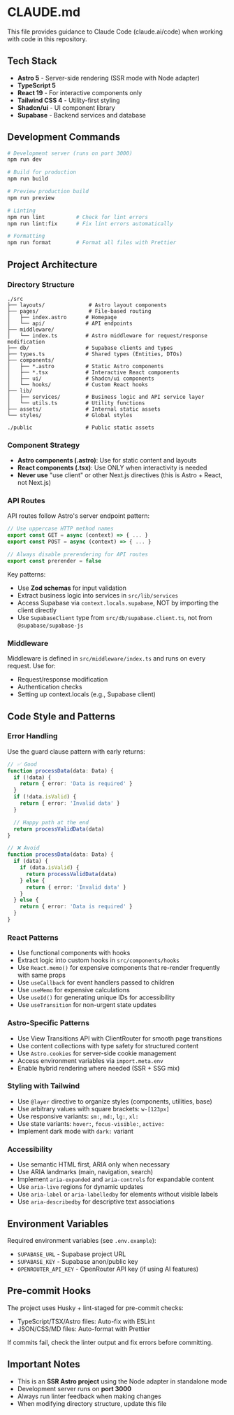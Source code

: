 # CLAUDE.md

This file provides guidance to Claude Code (claude.ai/code) when working with code in this repository.

## Tech Stack

- **Astro 5** - Server-side rendering (SSR mode with Node adapter)
- **TypeScript 5**
- **React 19** - For interactive components only
- **Tailwind CSS 4** - Utility-first styling
- **Shadcn/ui** - UI component library
- **Supabase** - Backend services and database

## Development Commands

```bash
# Development server (runs on port 3000)
npm run dev

# Build for production
npm run build

# Preview production build
npm run preview

# Linting
npm run lint          # Check for lint errors
npm run lint:fix      # Fix lint errors automatically

# Formatting
npm run format        # Format all files with Prettier
```

## Project Architecture

### Directory Structure

```
./src
├── layouts/              # Astro layout components
├── pages/                # File-based routing
│   ├── index.astro      # Homepage
│   └── api/             # API endpoints
├── middleware/
│   └── index.ts         # Astro middleware for request/response modification
├── db/                  # Supabase clients and types
├── types.ts             # Shared types (Entities, DTOs)
├── components/
│   ├── *.astro          # Static Astro components
│   ├── *.tsx            # Interactive React components
│   ├── ui/              # Shadcn/ui components
│   └── hooks/           # Custom React hooks
├── lib/
│   ├── services/        # Business logic and API service layer
│   └── utils.ts         # Utility functions
├── assets/              # Internal static assets
└── styles/              # Global styles

./public                 # Public static assets
```

### Component Strategy

- **Astro components (.astro)**: Use for static content and layouts
- **React components (.tsx)**: Use ONLY when interactivity is needed
- **Never use** "use client" or other Next.js directives (this is Astro + React, not Next.js)

### API Routes

API routes follow Astro's server endpoint pattern:

```typescript
// Use uppercase HTTP method names
export const GET = async (context) => { ... }
export const POST = async (context) => { ... }

// Always disable prerendering for API routes
export const prerender = false
```

Key patterns:
- Use **Zod schemas** for input validation
- Extract business logic into services in `src/lib/services`
- Access Supabase via `context.locals.supabase`, NOT by importing the client directly
- Use `SupabaseClient` type from `src/db/supabase.client.ts`, not from `@supabase/supabase-js`

### Middleware

Middleware is defined in `src/middleware/index.ts` and runs on every request. Use for:
- Request/response modification
- Authentication checks
- Setting up context.locals (e.g., Supabase client)

## Code Style and Patterns

### Error Handling

Use the guard clause pattern with early returns:

```typescript
// ✅ Good
function processData(data: Data) {
  if (!data) {
    return { error: 'Data is required' }
  }
  if (!data.isValid) {
    return { error: 'Invalid data' }
  }

  // Happy path at the end
  return processValidData(data)
}

// ❌ Avoid
function processData(data: Data) {
  if (data) {
    if (data.isValid) {
      return processValidData(data)
    } else {
      return { error: 'Invalid data' }
    }
  } else {
    return { error: 'Data is required' }
  }
}
```

### React Patterns

- Use functional components with hooks
- Extract logic into custom hooks in `src/components/hooks`
- Use `React.memo()` for expensive components that re-render frequently with same props
- Use `useCallback` for event handlers passed to children
- Use `useMemo` for expensive calculations
- Use `useId()` for generating unique IDs for accessibility
- Use `useTransition` for non-urgent state updates

### Astro-Specific Patterns

- Use View Transitions API with ClientRouter for smooth page transitions
- Use content collections with type safety for structured content
- Use `Astro.cookies` for server-side cookie management
- Access environment variables via `import.meta.env`
- Enable hybrid rendering where needed (SSR + SSG mix)

### Styling with Tailwind

- Use `@layer` directive to organize styles (components, utilities, base)
- Use arbitrary values with square brackets: `w-[123px]`
- Use responsive variants: `sm:`, `md:`, `lg:`, `xl:`
- Use state variants: `hover:`, `focus-visible:`, `active:`
- Implement dark mode with `dark:` variant

### Accessibility

- Use semantic HTML first, ARIA only when necessary
- Use ARIA landmarks (main, navigation, search)
- Implement `aria-expanded` and `aria-controls` for expandable content
- Use `aria-live` regions for dynamic updates
- Use `aria-label` or `aria-labelledby` for elements without visible labels
- Use `aria-describedby` for descriptive text associations

## Environment Variables

Required environment variables (see `.env.example`):
- `SUPABASE_URL` - Supabase project URL
- `SUPABASE_KEY` - Supabase anon/public key
- `OPENROUTER_API_KEY` - OpenRouter API key (if using AI features)

## Pre-commit Hooks

The project uses Husky + lint-staged for pre-commit checks:
- TypeScript/TSX/Astro files: Auto-fix with ESLint
- JSON/CSS/MD files: Auto-format with Prettier

If commits fail, check the linter output and fix errors before committing.

## Important Notes

- This is an **SSR Astro project** using the Node adapter in standalone mode
- Development server runs on **port 3000**
- Always run linter feedback when making changes
- When modifying directory structure, update this file